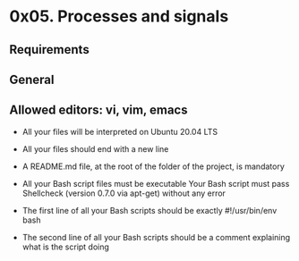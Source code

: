 # 0x05. Processes and signals

## Requirements

## General

## Allowed editors: vi, vim, emacs

- All your files will be interpreted on Ubuntu 20.04 LTS

- All your files should end with a new line

- A README.md file, at the root of the folder of the project, is mandatory

- All your Bash script files must be executable
Your Bash script must pass Shellcheck (version 0.7.0 via apt-get) without any error

- The first line of all your Bash scripts should be exactly #!/usr/bin/env bash

- The second line of all your Bash scripts should be a comment explaining what is the script doing
